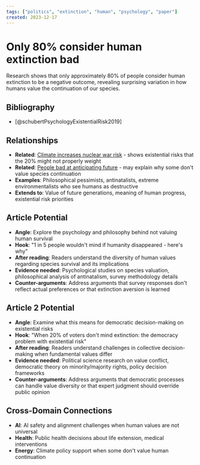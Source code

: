 ```yaml
---
tags: ["politics", "extinction", "human", "psychology", "paper"]
created: 2023-12-17
---
```


# Only 80% consider human extinction bad

Research shows that only approximately 80% of people consider human extinction to be a negative outcome, revealing surprising variation in how humans value the continuation of our species.

## Bibliography

- [@schubertPsychologyExistentialRisk2019]

## Relationships
- **Related**: [Climate increases nuclear war risk](energy-climate-war-risk.md) - shows existential risks that the 20% might not properly weight
- **Related**: [People bad at anticipating future](politics-future-prediction-poor.md) - may explain why some don't value species continuation
- **Examples**: Philosophical pessimists, antinatalists, extreme environmentalists who see humans as destructive
- **Extends to**: Value of future generations, meaning of human progress, existential risk priorities

## Article Potential
- **Angle**: Explore the psychology and philosophy behind not valuing human survival
- **Hook**: "1 in 5 people wouldn't mind if humanity disappeared - here's why"
- **After reading**: Readers understand the diversity of human values regarding species survival and its implications
- **Evidence needed**: Psychological studies on species valuation, philosophical analysis of antinatalism, survey methodology details
- **Counter-arguments**: Address arguments that survey responses don't reflect actual preferences or that extinction aversion is learned

## Article 2 Potential
- **Angle**: Examine what this means for democratic decision-making on existential risks
- **Hook**: "When 20% of voters don't mind extinction: the democracy problem with existential risk"
- **After reading**: Readers understand challenges in collective decision-making when fundamental values differ
- **Evidence needed**: Political science research on value conflict, democratic theory on minority/majority rights, policy decision frameworks
- **Counter-arguments**: Address arguments that democratic processes can handle value diversity or that expert judgment should override public opinion

## Cross-Domain Connections
- **AI**: AI safety and alignment challenges when human values are not universal
- **Health**: Public health decisions about life extension, medical interventions
- **Energy**: Climate policy support when some don't value human continuation